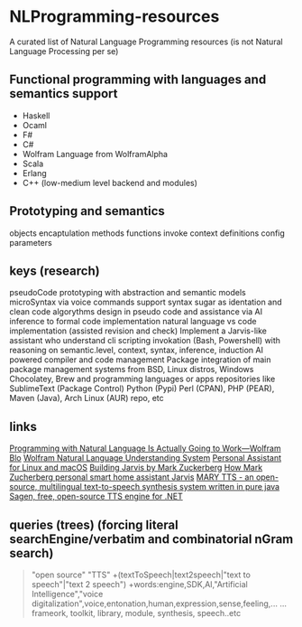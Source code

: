 # NLProgramming-resources
A curated list of Natural Language Programming resources (is not Natural Language Processing per se)


## Functional programming with languages and semantics support

- Haskell
- Ocaml
- F#
- C#
- Wolfram Language from WolframAlpha 
- Scala 
- Erlang
- C++ (low-medium level backend and modules)

## Prototyping and semantics

objects
encaptulation
methods
functions
invoke
context
definitions
config
parameters


## keys (research)

pseudoCode prototyping with abstraction and semantic models
microSyntax via voice commands
support syntax sugar as identation and clean code
algorythms design in pseudo code and assistance via AI inference to formal code implementation
natural language vs code implementation (assisted revision and check)
Implement a Jarvis-like assistant who understand cli scripting invokation (Bash, Powershell) with reasoning on semantic.level, context, syntax, inference, induction
AI powered compiler and code management
Package integration of main package management systems from BSD, Linux distros, Windows Chocolatey, Brew and programming languages or apps repositories like SublimeText (Package Control) Python (Pypi) Perl (CPAN), PHP (PEAR), Maven (Java), Arch Linux (AUR) repo, etc


## links
[Programming with Natural Language Is Actually Going to Work—Wolfram Blo](http://blog.wolfram.com/2010/11/16/programming-with-natural-language-is-actually-going-to-work/)
[Wolfram Natural Language Understanding System](https://www.wolfram.com/natural-language-understanding/)
[Personal Assistant for Linux and macOS](https://github.com/sukeesh/Jarvis)
[Building Jarvis by Mark Zuckerberg](https://www.facebook.com/notes/mark-zuckerberg/building-jarvis/10154361492931634)
[How Mark Zucherberg personal smart home assistant Jarvis](http://www.businessinsider.com/how-mark-zuckerberg-personal-smart-home-assistant-jarvis-works-2016-12/)
[MARY TTS - an open-source, multilingual text-to-speech synthesis system written in pure java](https://github.com/marytts/marytts)
[Sagen, free, open-source TTS engine for .NET](https://github.com/TheBerkin/Sagen)

## queries (trees) (forcing literal searchEngine/verbatim and combinatorial nGram search)
>"open source" "TTS"
>   +(textToSpeech|text2speech|"text to speech"|"text 2 speech")
>   +words:engine,SDK,AI,"Artificial Intelligence","voice digitalization",voice,entonation,human,expression,sense,feeling,...
>   ... frameork, toolkit, library, module, synthesis, speech..etc
>

